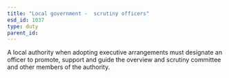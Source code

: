 ```yaml
---
title: "Local government -  scrutiny officers"
esd_id: 1037
type: duty
parent_id:  
---
```


A local authority when adopting executive arrangements must designate an officer to promote, support and guide the overview and scrutiny committee and other members of the authority.


